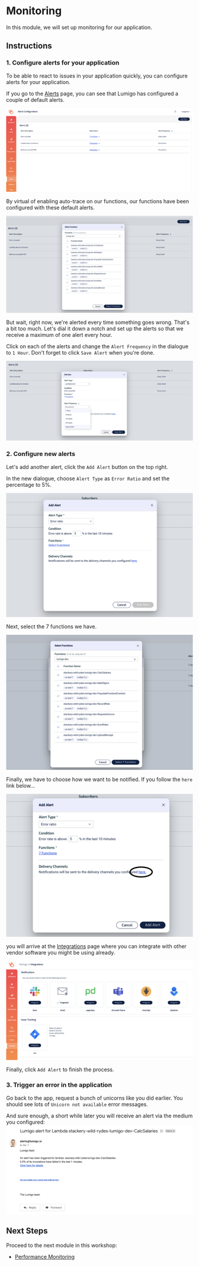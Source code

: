 # Monitoring
In this module, we will set up monitoring for our application.

## Instructions
### 1. Configure alerts for your application
To be able to react to issues in your application quickly, you can configure alerts for your application.

If you go to the [Alerts](https://platform.lumigo.io/alerts-configurations) page, you can see that Lumigo has configured a couple of default alerts.

![Default Alerts](images/08-lumigo-default-alerts.png)

By virtual of enabling auto-trace on our functions, our functions have been configured with these default alerts.

![Default Alert Functions](images/08-lumigo-default-alert-functions.png)

But wait, right now, we're alerted every time something goes wrong. That's a bit too much. Let's dial it down a notch and set up the alerts so that we receive a maximum of one alert every hour.

Click on each of the alerts and change the `Alert Frequency` in the dialogue to `1 Hour`. Don't forget to click `Save Alert` when you're done.

![Alert Frequency](images/08-lumigo-alert-frequency.png)

### 2. Configure new alerts

Let's add another alert, click the `Add Alert` button on the top right.

In the new dialogue, choose `Alert Type` as `Error Ratio` and set the percentage to 5%.

![New Alert](images/08-lumigo-new-alert.png)

Next, select the 7 functions we have.

![New Alert Functions](images/08-lumigo-new-alert-functions.png)

Finally, we have to choose how we want to be notified. If you follow the `here` link below...

![Alert Channel](images/08-lumigo-new-alert-here.png)

you will arrive at the [Integrations](https://platform.lumigo.io/integrations) page where you can integrate with other vendor software you might be using already.

![Alert Channel](images/08-lumigo-integrations.png)

Finally, click `Add Alert` to finish the process.

### 3. Trigger an error in the application
Go back to the app, request a bunch of unicorns like you did earlier. You should see lots of `Unicorn not available` error messages.

And sure enough, a short while later you will receive an alert via the medium you configured:
![Notification rules](images/08-lumigo-email-alert.png)

## Next Steps

Proceed to the next module in this workshop:

* [Performance Monitoring](09-performance-monitoring.md)
